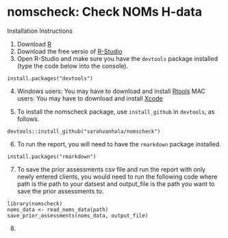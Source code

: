 # nomscheck: Check NOMs H-data 

Installation Instructions

1. Download [R](https://www.r-project.org/)
2. Download the free versio of [R-Studio](https://www.rstudio.com/products/rstudio/download2/)
3. Open R-Studio and make sure you have the `devtools` package installed (type the code below into the console).

```
install.packages("devtools")
```

4. Windows users: You may have to download and install [Rtools](https://cran.rstudio.com/bin/windows/Rtools/)                                MAC users: You may have to download and install [Xcode](https://itunes.apple.com/us/app/xcode/id497799835?ls=1&mt=12)

5. To install the nomscheck package, use `install_github` in `devtools`, as follows.

```
devtools::install_github("sarahvanhala/nomscheck")
```

6. To run the report, you will need to have the `rmarkdown` package installed.

```
install.packages("rmarkdown")
```

7. To save the prior assessments csv file and run the report with only newly entered clients, you would need to run the following code where path is the path to your datsest and output_file is the path you want to save the prior assessments to.

```{r}
library(nomscheck)
noms_data <- read_noms_data(path)
save_prior_assessments(noms_data, output_file)
```

8. 
